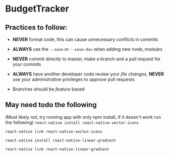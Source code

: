 # BudgetTracker

## Practices to follow:

-   **NEVER** format code, this can cause unnecessary conflicts in commits

-   **ALWAYS** use the `--save` or `--save-dev` when adding new _node_modules_

-   **NEVER** commit directly to master, make a branch and a pull request for your commits

-   **ALWAYS** have another developer code review your _file changes_, **NEVER** use your administrative privileges to _approve_ pull requests

-   Branches should be _feature_ based

## May need todo the following

(Most likely not, try running app with only npm install, if it doesn't work run the following)
`react-native install react-native-vector-icons`

`react-native link react-native-vector-icons`

`react-native install react-native-linear-gradient`

`react-native link react-native-linear-gradient`
